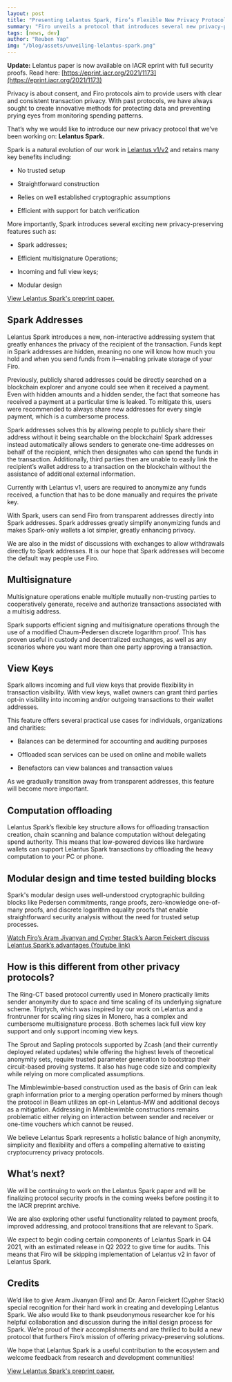 ```yaml
---
layout: post
title: "Presenting Lelantus Spark, Firo’s Flexible New Privacy Protocol"
summary: "Firo unveils a protocol that introduces several new privacy-preserving features."
tags: [news, dev]
author: "Reuben Yap"
img: "/blog/assets/unveiling-lelantus-spark.png"
---
```


**Update:** Lelantus paper is now available on IACR eprint with full security proofs. Read here: [https://eprint.iacr.org/2021/1173](https://eprint.iacr.org/2021/1173)

Privacy is about consent, and Firo protocols aim to provide users with clear and consistent transaction privacy. With past protocols, we have always sought to create innovative methods for protecting data and preventing prying eyes from monitoring spending patterns.

That’s why we would like to introduce our new privacy protocol that we’ve been working on: **Lelantus Spark.**

Spark is a natural evolution of our work in [Lelantus v1/v2](https://eprint.iacr.org/2019/373) and retains many key benefits including:

* No trusted setup

* Straightforward construction

* Relies on well established cryptographic assumptions

* Efficient with support for batch verification

More importantly, Spark introduces several exciting new privacy-preserving features such as:

* Spark addresses;

* Efficient multisignature Operations;

* Incoming and full view keys;

* Modular design

[View Lelantus Spark's preprint paper.](/blog/assets/Lelantus_Spark_230821.pdf)

## Spark Addresses

Lelantus Spark introduces a new, non-interactive addressing system that greatly enhances the privacy of the recipient of the transaction. Funds kept in Spark addresses are hidden, meaning no one will know how much you hold and when you send funds from it—enabling private storage of your Firo. 

Previously, publicly shared addresses could be directly searched on a blockchain explorer and anyone could see when it received a payment. Even with hidden amounts and a hidden sender, the fact that someone has received a payment at a particular time is leaked. To mitigate this, users were recommended to always share new addresses for every single payment, which is a cumbersome process.

Spark addresses solves this by allowing people to publicly share their address without it being searchable on the blockchain! Spark addresses instead automatically allows senders to generate one-time addresses on behalf of the recipient, which then designates who can spend the funds in the transaction. Additionally, third parties then are unable to easily link the recipient’s wallet address to a transaction on the blockchain without the assistance of additional external information.

Currently with Lelantus v1, users are required to anonymize any funds received, a function that has to be done manually and requires the private key. 

With Spark, users can send Firo from transparent addresses directly into Spark addresses. Spark addresses greatly simplify anonymizing funds and makes Spark-only wallets a lot simpler, greatly enhancing privacy. 

We are also in the midst of discussions with exchanges to allow withdrawals directly to Spark addresses. It is our hope that Spark addresses will become the default way people use Firo.


## Multisignature

Multisignature operations enable multiple mutually non-trusting parties to cooperatively generate, receive and authorize transactions associated with a multisig address.

Spark supports efficient signing and multisignature operations through the use of a modified Chaum-Pedersen discrete logarithm proof. This has proven useful in custody and decentralized exchanges, as well as any scenarios where you want more than one party approving a transaction.

## View Keys

Spark allows incoming and full view keys that provide flexibility in transaction visibility. With view keys, wallet owners can grant third parties opt-in visibility into incoming and/or outgoing transactions to their wallet addresses.

This feature offers several practical use cases for individuals, organizations and charities:

* Balances can be determined for accounting and auditing purposes

* Offloaded scan services can be used on online and mobile wallets

* Benefactors can view balances and transaction values

As we gradually transition away from transparent addresses, this feature will become more important.

## Computation offloading

Lelantus Spark’s flexible key structure allows for offloading transaction creation, chain scanning and balance computation without delegating spend authority. This means that low-powered devices like hardware wallets can support Lelantus Spark transactions by offloading the heavy computation to your PC or phone.

## Modular design and time tested building blocks

Spark's modular design uses well-understood cryptographic building blocks like Pedersen commitments, range proofs, zero-knowledge one-of-many proofs, and discrete logarithm equality proofs that enable straightforward security analysis without the need for trusted setup processes.

[Watch Firo’s Aram Jivanyan and Cypher Stack’s Aaron Feickert discuss Lelantus Spark’s advantages (Youtube link)](https://www.youtube.com/watch?app=desktop&v=vEZC1fTYRZk)

## How is this different from other privacy protocols?

The Ring-CT based protocol currently used in Monero practically limits sender anonymity due to space and time scaling of its underlying signature scheme. Triptych, which was inspired by our work on Lelantus and a frontrunner for scaling ring sizes in Monero, has a complex and cumbersome multisignature process. Both schemes lack full view key support and only support incoming view keys.

The Sprout and Sapling protocols supported by Zcash (and their currently deployed related updates) while offering the highest levels of theoretical anonymity sets, require trusted parameter generation to bootstrap their circuit-based proving systems. It also has huge code size and complexity while relying on more complicated assumptions.

The Mimblewimble-based construction used as the basis of Grin can leak graph information prior to a merging operation performed by miners though the protocol in Beam utilizes an opt-in Lelantus-MW and additional decoys as a mitigation. Addressing in Mimblewimble constructions remains problematic either relying on interaction between sender and receiver or one-time vouchers which cannot be reused.

We believe Lelantus Spark represents a holistic balance of high anonymity, simplicity and flexibility and offers a compelling alternative to existing cryptocurrency privacy protocols.

## What’s next?

We will be continuing to work on the Lelantus Spark paper and will be finalizing protocol security proofs in the coming weeks before posting it to the IACR preprint archive.

We are also exploring other useful functionality related to payment proofs, improved addressing, and protocol transitions that are relevant to Spark.

We expect to begin coding certain components of Lelantus Spark in Q4 2021, with an estimated release in Q2 2022 to give time for audits. This means that Firo will be skipping implementation of Lelantus v2 in favor of Lelantus Spark.

## Credits

We’d like to give Aram Jivanyan (Firo) and Dr. Aaron Feickert (Cypher Stack) special recognition for their hard work in creating and developing Lelantus Spark. We also would like to thank pseudonymous researcher koe for his helpful collaboration and discussion during the initial design process for Spark. We’re proud of their accomplishments and are thrilled to build a new protocol that furthers Firo’s mission of offering privacy-preserving solutions. 

We hope that Lelantus Spark is a useful contribution to the ecosystem and welcome feedback from research and development communities!

[View Lelantus Spark's preprint paper.](/blog/assets/Lelantus_Spark_230821.pdf)
